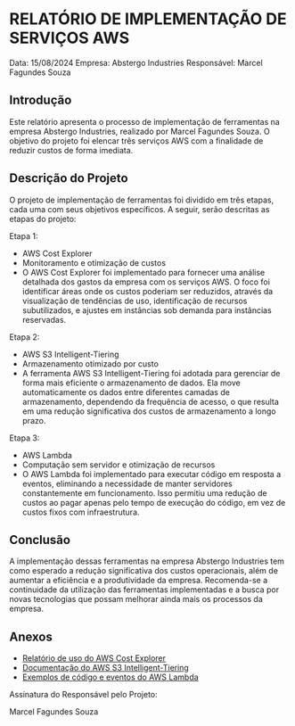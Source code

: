 # RELATÓRIO DE IMPLEMENTAÇÃO DE SERVIÇOS AWS

Data: 15/08/2024 
Empresa: Abstergo Industries 
Responsável: Marcel Fagundes Souza

## Introdução

Este relatório apresenta o processo de implementação de ferramentas na empresa Abstergo Industries, realizado por Marcel Fagundes Souza. O objetivo do projeto foi elencar três serviços AWS com a finalidade de reduzir custos de forma imediata.

## Descrição do Projeto

O projeto de implementação de ferramentas foi dividido em três etapas, cada uma com seus objetivos específicos. A seguir, serão descritas as etapas do projeto:

Etapa 1: 
- AWS Cost Explorer
- Monitoramento e otimização de custos 
- O AWS Cost Explorer foi implementado para fornecer uma análise detalhada dos gastos da empresa com os serviços AWS. O foco foi identificar áreas onde os custos poderiam ser reduzidos, através da visualização de tendências de uso, identificação de recursos subutilizados, e ajustes em instâncias sob demanda para instâncias reservadas.

Etapa 2: 
- AWS S3 Intelligent-Tiering
- Armazenamento otimizado por custo
- A ferramenta AWS S3 Intelligent-Tiering foi adotada para gerenciar de forma mais eficiente o armazenamento de dados. Ela move automaticamente os dados entre diferentes camadas de armazenamento, dependendo da frequência de acesso, o que resulta em uma redução significativa dos custos de armazenamento a longo prazo.

Etapa 3: 
- AWS Lambda 
- Computação sem servidor e otimização de recursos 
- O AWS Lambda foi implementado para executar código em resposta a eventos, eliminando a necessidade de manter servidores constantemente em funcionamento. Isso permitiu uma redução de custos ao pagar apenas pelo tempo de execução do código, em vez de custos fixos com infraestrutura.

## Conclusão

A implementação dessas ferramentas na empresa Abstergo Industries tem como esperado a redução significativa dos custos operacionais, além de aumentar a eficiência e a produtividade da empresa. Recomenda-se a continuidade da utilização das ferramentas implementadas e a busca por novas tecnologias que possam melhorar ainda mais os processos da empresa.

## Anexos

- [Relatório de uso do AWS Cost Explorer](https://aws.amazon.com/pt/aws-cost-management/aws-cost-explorer/)
- [Documentação do AWS S3 Intelligent-Tiering](https://aws.amazon.com/pt/s3/storage-classes/intelligent-tiering/)
- [Exemplos de código e eventos do AWS Lambda](https://docs.aws.amazon.com/pt_br/lambda/latest/dg/with-ddb-create-package.html) 

Assinatura do Responsável pelo Projeto:

Marcel Fagundes Souza
